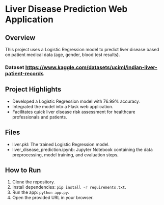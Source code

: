 # Liver Disease Prediction Web Application

## Overview

This project uses a Logistic Regression model to predict liver disease based on patient medical data (age, gender, blood test results).
### Dataset https://www.kaggle.com/datasets/uciml/indian-liver-patient-records

## Project Highlights

- Developed a Logistic Regression model with 76.99% accuracy.
- Integrated the model into a Flask web application.
- Facilitates quick liver disease risk assessment for healthcare professionals and patients.

## Files

- liver.pkl: The trained Logistic Regression model.
- liver_disease_prediction.ipynb: Jupyter Notebook containing the data preprocessing, model training, and evaluation steps.
  
## How to Run

1. Clone the repository.
2. Install dependencies: `pip install -r requirements.txt`.
3. Run the app: `python app.py`.
4. Open the provided URL in your browser.
